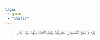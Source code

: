 ```yaml
---
tags: 
 - quran 
 - "Ghafir"
---
```


> يَوۡمَ لَا يَنفَعُ ٱلظَّـٰلِمِينَ مَعۡذِرَتُهُمۡۖ وَلَهُمُ ٱللَّعۡنَةُ وَلَهُمۡ سُوٓءُ ٱلدَّارِ
